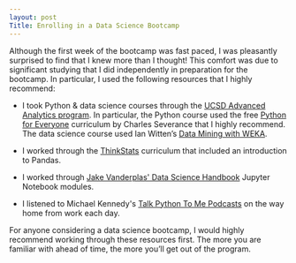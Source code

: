 ```yaml
---
layout: post
Title: Enrolling in a Data Science Bootcamp
---
```



Although the first week of the bootcamp was fast paced, I was pleasantly surprised to find that I knew more than I thought! This comfort was due to significant studying that I did independently in preparation for the bootcamp. In particular, I used the following resources that I highly recommend:

* I took Python & data science courses through the [UCSD Advanced Analytics program](https://extension.ucsd.edu/courses-and-programs/data-mining-for-advanced-analytics). In particular, the Python course used the free [Python for Everyone](https://www.py4e.com/book.php) curriculum by Charles Severance that I highly recommend. The data science course used Ian Witten’s [Data Mining with WEKA](https://weka.waikato.ac.nz/dataminingwithweka/preview).
 
* I worked through the [ThinkStats](http://greenteapress.com/thinkstats/) curriculum that included an introduction to Pandas.

* I worked through [Jake Vanderplas' Data Science Handbook](https://github.com/jakevdp/PythonDataScienceHandbook) Jupyter Notebook modules.

* I listened to Michael Kennedy's [Talk Python To Me Podcasts](https://talkpython.fm/) on the way home from work each day.

For anyone considering a data science bootcamp, I would highly recommend working through these resources first. The more you are familiar with ahead of time, the more you’ll get out of the program.